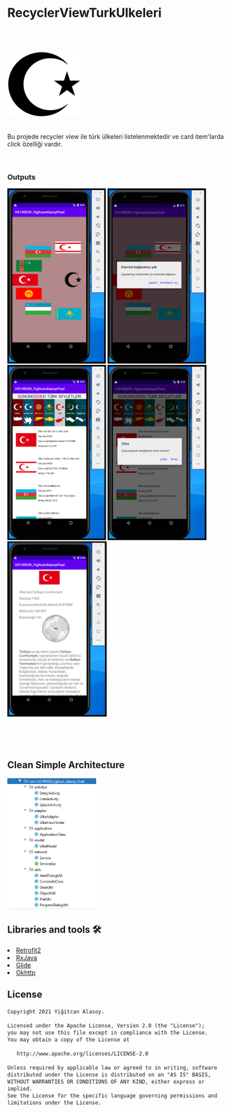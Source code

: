 # RecyclerViewTurkUlkeleri


<br>
<br>
<br>

<img src="https://raw.githubusercontent.com/yigitalasoy/h5190039yigitcanalasoy/main/Resim/logo.png" height="150" />
<br>
<br>
<br>
Bu projede recycler view ile türk ülkeleri listelenmektedir ve card item'larda click özelliği vardır.

<br>
<br>
<br>
<h3 id="Outputs">Outputs</h3>

<p>
<img src="https://raw.githubusercontent.com/yigitalasoy/RecyclerViewTurkUlkeleri/main/Screens/Ekran1.png" height="400" />
<img src="https://raw.githubusercontent.com/yigitalasoy/RecyclerViewTurkUlkeleri/main/Screens/InternetAlert.png" height="400" />
<img src="https://raw.githubusercontent.com/yigitalasoy/RecyclerViewTurkUlkeleri/main/Screens/Ekran2.png" height="400" />
<img src="https://raw.githubusercontent.com/yigitalasoy/RecyclerViewTurkUlkeleri/main/Screens/CikisYapAlert.png" height="400" />
<img src="https://raw.githubusercontent.com/yigitalasoy/RecyclerViewTurkUlkeleri/main/Screens/Ekran3.png" height="400" />
</p>

<br>
<br>
<br>

## Clean Simple Architecture

<img src="https://raw.githubusercontent.com/yigitalasoy/h5190039yigitcanalasoy/main/Resim/Mvc.png" height="300" />




## Libraries and tools 🛠
<li><a href="https://github.com/square/retrofit">Retrofit2</a></li>
<li><a href="https://github.com/ReactiveX/RxJava">RxJava</a></li>
<li><a href="https://github.com/bumptech/glide">Glide</a></li>
<li><a href="https://github.com/square/okhttp">Okhttp</a></li>



License
--------


    Copyright 2021 Yiğitcan Alasoy.

    Licensed under the Apache License, Version 2.0 (the "License");
    you may not use this file except in compliance with the License.
    You may obtain a copy of the License at

       http://www.apache.org/licenses/LICENSE-2.0

    Unless required by applicable law or agreed to in writing, software
    distributed under the License is distributed on an "AS IS" BASIS,
    WITHOUT WARRANTIES OR CONDITIONS OF ANY KIND, either express or implied.
    See the License for the specific language governing permissions and
    limitations under the License.

